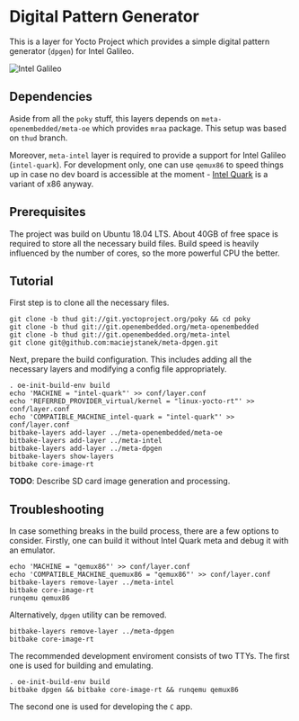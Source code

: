 Digital Pattern Generator
=========================

This is a layer for Yocto Project which provides a simple digital pattern
generator (`dpgen`) for Intel Galileo.

![Intel Galileo](https://upload.wikimedia.org/wikipedia/commons/thumb/f/f8/IntelGalileoGen2.png/320px-IntelGalileoGen2.png)

Dependencies
------------

Aside from all the `poky` stuff, this layers depends on
`meta-openembedded/meta-oe` which provides `mraa` package. This setup was based
on `thud` branch.

Moreover, `meta-intel` layer is required to provide a support for Intel Galileo
(`intel-quark`). For development only, one can use `qemux86` to speed things up
in case no dev board is accessible at the moment - [Intel Quark][1] is a variant of x86
anyway.

Prerequisites
-------------

The project was build on Ubuntu 18.04 LTS. About 40GB of free space is required
to store all the necessary build files. Build speed is heavily influenced by
the number of cores, so the more powerful CPU the better.

Tutorial
--------

First step is to clone all the necessary files.
```
git clone -b thud git://git.yoctoproject.org/poky && cd poky
git clone -b thud git://git.openembedded.org/meta-openembedded
git clone -b thud git://git.openembedded.org/meta-intel
git clone git@github.com:maciejstanek/meta-dpgen.git
```

Next, prepare the build configuration. This includes adding all the necessary
layers and modifying a config file appropriately.
```
. oe-init-build-env build
echo 'MACHINE = "intel-quark"' >> conf/layer.conf
echo 'REFERRED_PROVIDER_virtual/kernel = "linux-yocto-rt"' >> conf/layer.conf
echo 'COMPATIBLE_MACHINE_intel-quark = "intel-quark"' >> conf/layer.conf
bitbake-layers add-layer ../meta-openembedded/meta-oe
bitbake-layers add-layer ../meta-intel
bitbake-layers add-layer ../meta-dpgen
bitbake-layers show-layers
bitbake core-image-rt
```

**TODO**: Describe SD card image generation and processing.

Troubleshooting
---------------

In case something breaks in the build process, there are a few options to consider.
Firstly, one can build it without Intel Quark meta and debug it with an emulator.
```
echo 'MACHINE = "qemux86"' >> conf/layer.conf
echo 'COMPATIBLE_MACHINE_quemux86 = "qemux86"' >> conf/layer.conf
bitbake-layers remove-layer ../meta-intel
bitbake core-image-rt
runqemu qemux86
```

Alternatively, `dpgen` utility can be removed.
```
bitbake-layers remove-layer ../meta-dpgen
bitbake core-image-rt
```

The recommended development enviroment consists of two TTYs. The first one is used for building and emulating.
```
. oe-init-build-env build
bitbake dpgen && bitbake core-image-rt && runqemu qemux86
```

The second one is used for developing the `C` app.

[1]: https://en.wikipedia.org/wiki/Intel_Quark
